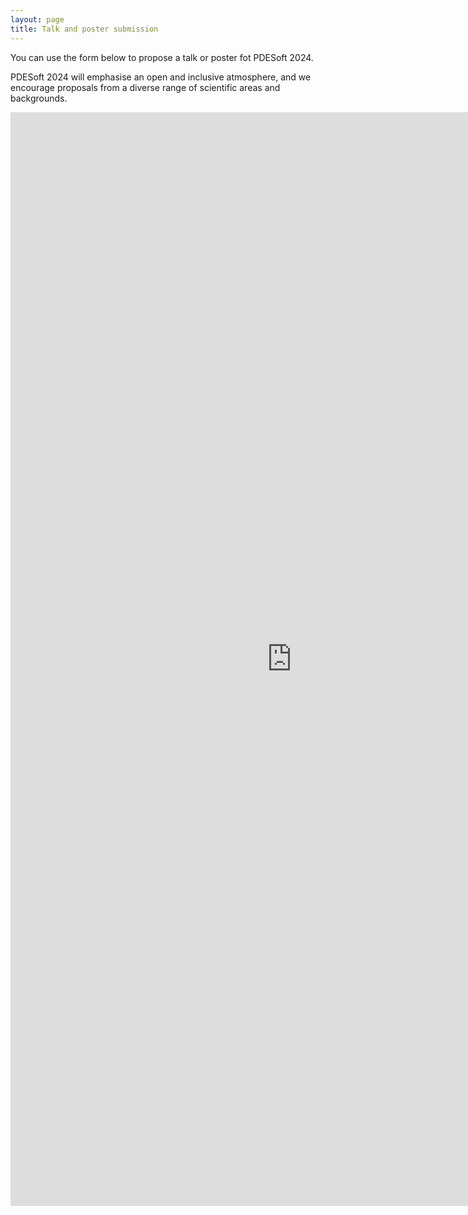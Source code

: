 ```yaml
---
layout: page
title: Talk and poster submission
---
```


You can use the form below to propose a talk or poster fot PDESoft 2024.

PDESoft 2024 will emphasise an open and inclusive atmosphere, and we encourage proposals from a diverse range of scientific areas and backgrounds.

<iframe src="https://docs.google.com/forms/d/e/1FAIpQLSdzJ0xf4OyJX4vdjVeQpB8KY-SB6aOFWgzJ54hl94s2ZzqXXw/viewform?embedded=true" width="900" height="1750" frameborder="0" marginheight="0" marginwidth="0">Loading…</iframe>
